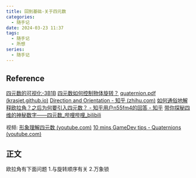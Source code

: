 ```yaml
---
title: 回到基础-关于四元数
categories:
  - 随手记
date: 2024-03-23 11:37
tags:
  - 随手记 
  - 所想
series:
  - 随手记
---
```


## Reference

[四元数的可视化-3B1B](https://www.bilibili.com/video/BV1SW411y7W1)
[四元数如何控制物体旋转？](https://www.bilibili.com/video/BV14t421h7M4)
[quaternion.pdf (krasjet.github.io)](https://krasjet.github.io/quaternion/quaternion.pdf)
[Direction and Orientation - 知乎 (zhihu.com)](https://zhuanlan.zhihu.com/p/646861510)
[如何通俗地解释欧拉角？之后为何要引入四元数？ - 知乎用户n55fm4的回答 - 知乎](https://www.zhihu.com/question/47736315/answer/236636664)
[带你探秘四维的神秘数字——四元数_哔哩哔哩_bilibili](https://www.bilibili.com/video/BV1654y1k7B8/?t=298&vd_source=0facd4aab4af4ac2b725f78a049c12b0)

视频:
[形象理解四元数 (youtube.com)](https://www.youtube.com/watch?v=zqQ7rzrkYQY)
[10 mins GameDev tips - Quaternions (youtube.com)](https://www.youtube.com/watch?v=1yoFjjJRnLY)

## 正文

欧拉角有下面问题
1.与旋转顺序有关
2.万象锁